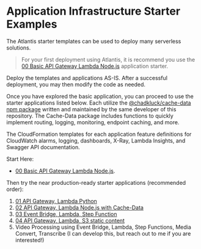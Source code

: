 # Application Infrastructure Starter Examples

The Atlantis starter templates can be used to deploy many serverless solutions.

> For your first deployment using Atlantis, it is recommend you use the [00 Basic API Gateway Lambda Node.js](./00-basic-apigw-lambda-nodejs/) application starter.

Deploy the templates and applications AS-IS. After a successful deployment, you may then modify the code as needed.

Once you have explored the basic application, you can proceed to use the starter applications listed below. Each utilize the [@chadkluck/cache-data npm package](https://www.npmjs.com/package/@chadkluck/cache-data) written and maintained by the same developer of this repository. The Cache-Data package includes functions to quickly implement routing, logging, monitoring, endpoint caching, and more.

The CloudFormation templates for each application feature definitions for CloudWatch alarms, logging, dashboards, X-Ray, Lambda Insights, and Swagger API documentation.

Start Here: 

- [00 Basic API Gateway Lambda Node.js](./00-basic-apigw-lambda-nodejs/).

Then try the near production-ready starter applications (recommended order):

1. [01 API Gateway, Lambda Python](./01-apigw-lambda-py/)
2. [02 API Gateway, Lambda Node.js with Cache-Data](./02-apigw-lambda-nodejs-cache-data/)
3. [03 Event Bridge, Lambda, Step Function](./03-event-lambda-nodejs-stepfunc/)
4. [04 API Gateway, Lambda, S3 static content](./04-apigw-lambda-s3-static/)
5. Video Processing using Event Bridge, Lambda, Step Functions, Media Convert, Transcribe (I can develop this, but reach out to me if you are interested!)

